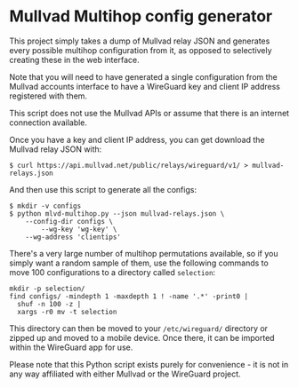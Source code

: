 # Mullvad Multihop config generator

This project simply takes a dump of Mullvad relay JSON and generates every
possible multihop configuration from it, as opposed to selectively creating
these in the web interface.

Note that you will need to have generated a single configuration from the
Mullvad accounts interface to have a WireGuard key and client IP address
registered with them.

This script does not use the Mullvad APIs or assume that there is an internet
connection available.

Once you have a key and client IP address, you can get download the Mullvad
relay JSON with:

```
$ curl https://api.mullvad.net/public/relays/wireguard/v1/ > mullvad-relays.json
```

And then use this script to generate all the configs:

```
$ mkdir -v configs
$ python mlvd-multihop.py --json mullvad-relays.json \
	--config-dir configs \
        --wg-key 'wg-key' \
	--wg-address 'clientips'
```

There's a very large number of multihop permutations available, so if you
simply want a random sample of them, use the following commands to move 100
configurations to a directory called `selection`:

```
mkdir -p selection/
find configs/ -mindepth 1 -maxdepth 1 ! -name '.*' -print0 |
  shuf -n 100 -z |
  xargs -r0 mv -t selection
```

This directory can then be moved to your `/etc/wireguard/` directory or zipped
up and moved to a mobile device. Once there, it can be imported within the
WireGuard app for use.

Please note that this Python script exists purely for convenience - it is not
in any way affiliated with either Mullvad or the WireGuard project.
